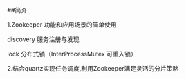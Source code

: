 
##简介

1.Zookeeper 功能和应用场景的简单使用

discovery 服务注册与发现

lock 分布式锁（InterProcessMutex 可重入锁）

2.结合quartz实现任务调度,利用Zookeeper满足灵活的分片策略